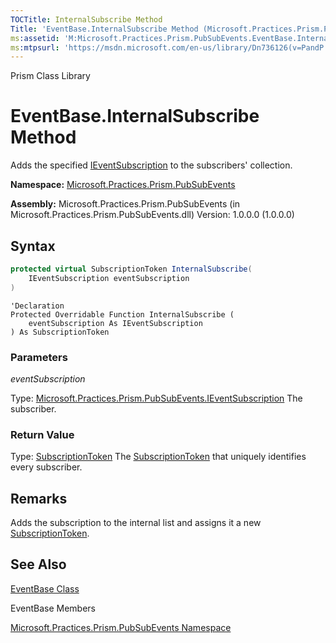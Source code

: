 ```yaml
---
TOCTitle: InternalSubscribe Method
Title: 'EventBase.InternalSubscribe Method (Microsoft.Practices.Prism.PubSubEvents)'
ms:assetid: 'M:Microsoft.Practices.Prism.PubSubEvents.EventBase.InternalSubscribe(Microsoft.Practices.Prism.PubSubEvents.IEventSubscription)'
ms:mtpsurl: 'https://msdn.microsoft.com/en-us/library/Dn736126(v=PandP.50)'
---
```


Prism Class Library

# EventBase.InternalSubscribe Method

Adds the specified [IEventSubscription](https://msdn.microsoft.com/library/microsoft.practices.prism.pubsubevents.ieventsubscription) to the subscribers' collection.

**Namespace:** [Microsoft.Practices.Prism.PubSubEvents](https://msdn.microsoft.com/library/microsoft.practices.prism.pubsubevents)

**Assembly:** Microsoft.Practices.Prism.PubSubEvents (in Microsoft.Practices.Prism.PubSubEvents.dll) Version: 1.0.0.0 (1.0.0.0)

## Syntax
```C#
protected virtual SubscriptionToken InternalSubscribe(
	IEventSubscription eventSubscription
)
```

```VB
'Declaration
Protected Overridable Function InternalSubscribe ( 
	eventSubscription As IEventSubscription
) As SubscriptionToken
```

### Parameters

*eventSubscription*

Type: [Microsoft.Practices.Prism.PubSubEvents.IEventSubscription](https://msdn.microsoft.com/library/microsoft.practices.prism.pubsubevents.ieventsubscription)
The subscriber.

### Return Value

Type: [SubscriptionToken](https://msdn.microsoft.com/library/microsoft.practices.prism.pubsubevents.subscriptiontoken)
The [SubscriptionToken](https://msdn.microsoft.com/library/microsoft.practices.prism.pubsubevents.subscriptiontoken) that uniquely identifies every subscriber.

## Remarks

Adds the subscription to the internal list and assigns it a new [SubscriptionToken](https://msdn.microsoft.com/library/microsoft.practices.prism.pubsubevents.subscriptiontoken).

## See Also

[EventBase Class](https://msdn.microsoft.com/library/microsoft.practices.prism.pubsubevents.eventbase)

EventBase Members

[Microsoft.Practices.Prism.PubSubEvents Namespace](https://msdn.microsoft.com/library/microsoft.practices.prism.pubsubevents)
